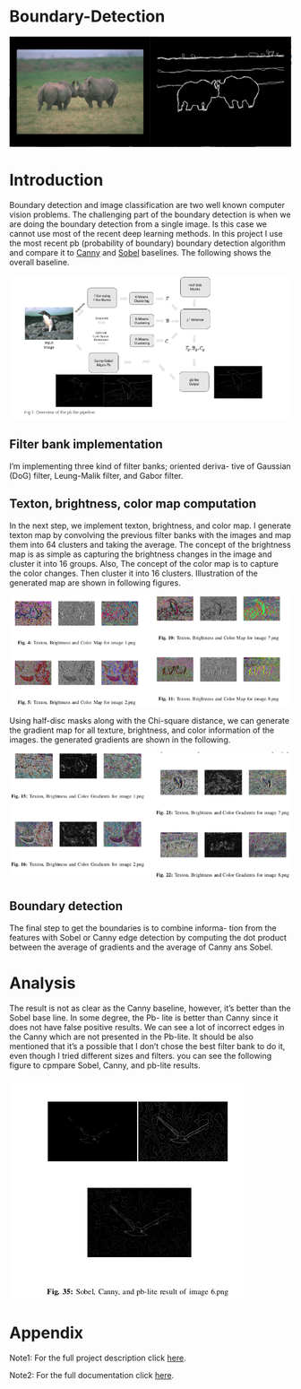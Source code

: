 # Boundary-Detection


![Repo List](fig00.png)

# Introduction

Boundary detection and image classification are two well
known computer vision problems. The challenging part of
the boundary detection is when we are doing the boundary
detection from a single image. Is this case we cannot use most
of the recent deep learning methods. In this project I use the most recent
pb (probability of boundary) boundary detection algorithm and compare it to [Canny](https://ieeexplore.ieee.org/document/4767851) and [Sobel](https://en.wikipedia.org/wiki/Sobel_operator) baselines. The following shows the overall baseline.

![Repo List](fig1.png)

## Filter bank implementation
I’m implementing three kind of filter banks; oriented deriva-
tive of Gaussian (DoG) filter, Leung-Malik filter, and Gabor
filter.


## Texton, brightness, color map computation
In the next step, we implement texton, brightness, and color
map. I generate texton map by convolving the previous filter
banks with the images and map them into 64 clusters and
taking the average. The concept of the brightness map is as
simple as capturing the brightness changes in the image and
cluster it into 16 groups. Also, The concept of the color map
is to capture the color changes. Then cluster it into 16 clusters.
Illustration of the generated map are shown in following figures.

![Repo List](fig2.png)

Using half-disc masks along with the Chi-square
distance, we can generate the gradient map for all texture,
brightness, and color information of the images. the generated
gradients are shown in the following.

![Repo List](fig3.png)

## Boundary detection
The final step to get the boundaries is to combine informa-
tion from the features with Sobel or Canny edge detection by
computing the dot product between the average of gradients
and the average of Canny ans Sobel.

# Analysis

The result is not as clear as the Canny baseline, however,
it’s better than the Sobel base line. In some degree, the Pb-
lite is better than Canny since it does not have false positive
results. We can see a lot of incorrect edges in the Canny which
are not presented in the Pb-lite. It should be also mentioned
that it’s a possible that I don’t chose the best filter bank to do
it, even though I tried different sizes and filters. you can see the following
figure to cpmpare Sobel, Canny, and pb-lite results.

![Repo List](fig4.png)


# Appendix

Note1: For the full project description click [here](https://cmsc733.github.io/2019/hw/hw0/).

Note2: For the full documentation click [here](https://github.com/hsouri/Boundary-Detection/blob/master/Report.pdf).
